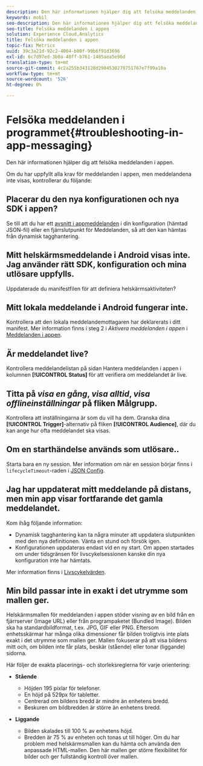 ```yaml
---
description: Den här informationen hjälper dig att felsöka meddelanden i appen.
keywords: mobil
seo-description: Den här informationen hjälper dig att felsöka meddelanden i appen.
seo-title: Felsöka meddelanden i appen
solution: Experience Cloud,Analytics
title: Felsöka meddelanden i appen
topic-fix: Metrics
uuid: 39c3a21d-92c2-4004-b00f-99b6f91d3696
exl-id: 6c7d97ed-3b0a-48ff-b761-1485aea5e96d
translation-type: tm+mt
source-git-commit: 4c2a255b343128d2904530279751767e7f99a10a
workflow-type: tm+mt
source-wordcount: '526'
ht-degree: 0%

---
```


# Felsöka meddelanden i programmet{#troubleshooting-in-app-messaging}

Den här informationen hjälper dig att felsöka meddelanden i appen.

Om du har uppfyllt alla krav för meddelanden i appen, men meddelandena inte visas, kontrollerar du följande:

## Placerar du den nya konfigurationen och nya SDK i appen?

Se till att du har ett [avsnitt i appmeddelanden](/help/android/messaging-main/messaging/messaging.md) i din konfiguration (hämtad JSON-fil) eller en fjärrslutpunkt för Meddelanden, så att den kan hämtas från dynamisk tagghantering.

## Mitt helskärmsmeddelande i Android visas inte. Jag använder rätt SDK, konfiguration och mina utlösare uppfylls.

Uppdaterade du manifestfilen för att definiera helskärmsaktiviteten?

## Mitt lokala meddelande i Android fungerar inte.

Kontrollera att den lokala meddelandemottagaren har deklarerats i ditt manifest. Mer information finns i steg 2 i *Aktivera meddelanden i appen* i [Meddelanden i appen](/help/android/messaging-main/messaging/messaging.md).

## Är meddelandet live?

Kontrollera meddelandelistan på sidan Hantera meddelanden i appen i kolumnen **[!UICONTROL Status]** för att verifiera om meddelandet är live.

## Titta på *visa en gång*, *visa alltid*, *visa offlineinställningar* på fliken Målgrupp.

Kontrollera att inställningarna är som du vill ha dem. Granska dina **[!UICONTROL Trigger]**-alternativ på fliken **[!UICONTROL Audience]**, där du kan ange hur ofta meddelandet ska visas.

## Om en starthändelse används som utlösare..

Starta bara en ny session. Mer information om när en session börjar finns i `lifecycleTimeout`-raden i [JSON Config](/help/android/configuration/json-config/json-config.md).

## Jag har uppdaterat mitt meddelande på distans, men min app visar fortfarande det gamla meddelandet.

Kom ihåg följande information:

* Dynamisk tagghantering kan ta några minuter att uppdatera slutpunkten med den nya definitionen. Vänta en stund och försök igen.
* Konfigurationen uppdateras endast vid en ny start. Om appen startades om under tidsgränsen för livscykelsessionen kanske din nya konfiguration inte har hämtats.

Mer information finns i [Livscykelvärden](/help/android/metrics.md).

## Min bild passar inte in exakt i det utrymme som mallen ger.

Helskärmsmallen för meddelanden i appen stöder visning av en bild från en fjärrserver (Image URL) eller från programpaketet (Bundled Image). Bilden ska ha standardbildformat, t.ex. JPG, GIF eller PNG. Eftersom enhetsskärmar har många olika dimensioner får bilden troligtvis inte plats exakt i det utrymme som mallen ger. Mallen fokuserar på att visa bildens mitt och, om bilden inte får plats, beskär (stående) eller tonar (liggande) sidorna.

Här följer de exakta placerings- och storleksreglerna för varje orientering:

* **Stående**
   * Höjden 195 pixlar för telefoner.
   * En höjd på 529px för tabletter.
   * Centrerad om bildens bredd är mindre än enhetens bredd.
   * Beskuren om bildbredden är större än enhetens bredd.

* **Liggande**
   * Bilden skalades till 100 % av enhetens höjd.
   * Bredden är 75 % av enheten och tonas ut till höger.
   Om du har problem med helskärmsmallen kan du hämta och använda den anpassade HTML-mallen. Den här mallen ger större flexibilitet för bilder och ger fullständig kontroll över mallen.
